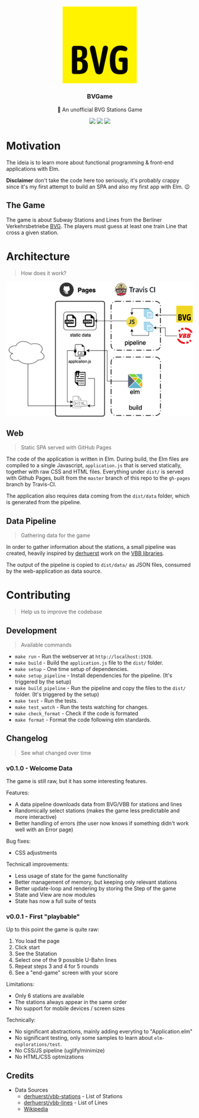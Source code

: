 <p align="center">
  <img src="https://github.com/marceloboeira/BVGame/blob/master/docs/bvg-logo.gif?raw=true" width="200">
  <h3 align="center">BVGame</h3>
  <p align="center">💛 An unofficial BVG Stations Game<p>
  <p align="center">
    <a href="https://travis-ci.org/marceloboeira/BVGame"><img src="https://img.shields.io/travis/marceloboeira/BVGame.svg?maxAge=360"></a>
    <a href="http://github.com/marceloboeira/BVGame/releases"><img src="https://img.shields.io/github/release/marceloboeira/BVGame.svg?maxAge=360"></a>
    <a href="https://marceloboeira.com/BVGame"><img src="https://img.shields.io/badge/access-BVGame-f0d722.svg?maxAge=360"></a>
  </p>
</p>

# Motivation

The ideia is to learn more about functional programming & front-end applications with Elm.

**Disclaimer** don't take the code here too seriously, it's probably crappy since it's my first attempt to build an SPA and also my first app with Elm. 😉

## The Game

The game is about Subway Stations and Lines from the Berliner Verkehrsbetriebe [BVG](https://www.bvg.de/en). The players must guess at least one train Line that cross a given station.

# Architecture
> How does it work?

<a href="https://marceloboeira.com/BVGame">
  <img src="https://github.com/marceloboeira/BVGame/blob/master/docs/diagram.png?raw=true">
</a>

## Web
> Static SPA served with GitHub Pages

The code of the application is written in Elm. During build, the Elm files are compiled to a single Javascript, `application.js` that is served statically, together with raw CSS and HTML files. Everything under `dist/` is served with Github Pages, built from the `master` branch of this repo to the `gh-pages` branch by Travis-CI.

The application also requires data coming from the `dist/data` folder, which is generated from the pipeline.

## Data Pipeline
> Gathering data for the game

In order to gather information about the stations, a small pipeline was created, heavily inspired by [derhuerst](https://github.com/derhuerst) work on the [VBB libraries](https://github.com/derhuerst/vbb-modules).

The output of the pipeline is copied to `dist/data/` as JSON files, consumed by the web-application as data source.

# Contributing
> Help us to improve the codebase

## Development
> Available commands

* `make run` - Run the webserver at `http://localhost:1928`.
* `make build` - Build the `application.js` file to the `dist/` folder.
* `make setup` - One time setup of dependencies.
* `make setup_pipeline` - Install dependencies for the pipeline. (It's triggered by the setup)
* `make build_pipeline` - Run the pipeline and copy the files to the `dist/` folder.  (It's triggered by the setup)
* `make test` - Run the tests.
* `make test_watch` - Run the tests watching for changes.
* `make check_format` - Check if the code is formated
* `make format` - Format the code following elm standards.

## Changelog
> See what changed over time

### v0.1.0 - Welcome Data

The game is still raw, but it has some interesting features.

Features:
* A data pipeline downloads data from BVG/VBB for stations and lines
* Randomically select stations (makes the game less predictable and more interactive)
* Better handling of errors (the user now knows if something didn't work well with an Error page)

Bug fixes:
* CSS adjustments

Technicall improvements:
* Less usage of state for the game functionality
* Better management of memory, but keeping only relevant stations
* Better update-loop and rendering by storing the Step of the game
* State and View are now modules
* State has now a full suite of tests

### v0.0.1 - First "playbable"

Up to this point the game is quite raw:

1. You load the page
2. Click start
3. See the Statation
4. Select one of the 9 possible U-Bahn lines
5. Repeat steps 3 and 4 for 5 rounds
6. See a "end-game" screen with your score

Limitations:

* Only 6 stations are available
* The stations always appear in the same order
* No support for mobile devices / screen sizes

Technically:

* No significant abstractions, mainly adding everyting to "Application.elm"
* No significant testing, only some samples to learn about `elm-explorations/test`.
* No CSS/JS pipeline (uglify/minimize)
* No HTML/CSS optmizations

## Credits

* Data Sources
  * [derhuerst/vbb-stations](https://github.com/derhuerst/vbb-stations) - List of Stations
  * [derhuerst/vbb-lines](https://github.com/derhuerst/vbb-lines) - List of Lines
  * [Wikipedia](https://de.wikipedia.org/wiki/Liste_der_Berliner_U-Bahnhöfe)
